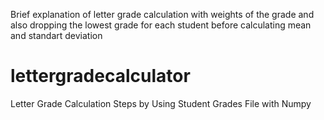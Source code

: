 Brief explanation of letter grade calculation with weights of the grade and also dropping the lowest grade for each student before calculating mean and standart deviation

# lettergradecalculator
Letter Grade Calculation Steps by Using Student Grades File with Numpy
